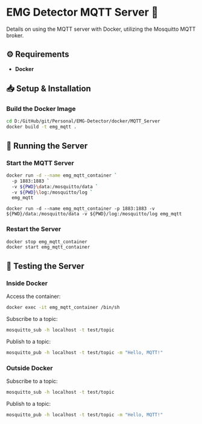 # EMG Detector MQTT Server 🚀

Details on using the MQTT server with Docker, utilizing the Mosquitto MQTT broker.

## ⚙️ Requirements

- **Docker**

## 📥 Setup & Installation

### Build the Docker Image

```bash
cd D:/GitHub/git/Personal/EMG-Detector/docker/MQTT_Server
docker build -t emg_mqtt .
```

## 🚀 Running the Server

### Start the MQTT Server

```bash
docker run -d --name emg_mqtt_container `
  -p 1883:1883 `
  -v ${PWD}\data:/mosquitto/data `
  -v ${PWD}\log:/mosquitto/log `
  emg_mqtt
```
```
docker run -d --name emg_mqtt_container -p 1883:1883 -v ${PWD}/data:/mosquitto/data -v ${PWD}/log:/mosquitto/log emg_mqtt
```

### Restart the Server

```bash
docker stop emg_mqtt_container
docker start emg_mqtt_container
```

## 🧪 Testing the Server

### Inside Docker

Access the container:

```bash
docker exec -it emg_mqtt_container /bin/sh
```

Subscribe to a topic:

```bash
mosquitto_sub -h localhost -t test/topic
```

Publish to a topic:

```bash
mosquitto_pub -h localhost -t test/topic -m "Hello, MQTT!"
```

### Outside Docker

Subscribe to a topic:

```bash
mosquitto_sub -h localhost -t test/topic
```

Publish to a topic:

```bash
mosquitto_pub -h localhost -t test/topic -m "Hello, MQTT!"
```

